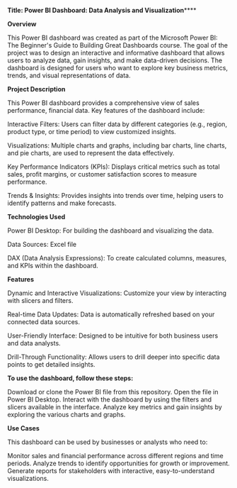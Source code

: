 **Title: Power BI Dashboard: Data Analysis and Visualization******

**Overview**

This Power BI dashboard was created as part of the Microsoft Power BI: The Beginner's Guide to Building Great Dashboards course. The goal of the project was to design an interactive and informative dashboard that allows users to analyze data, gain insights, and make data-driven decisions. The dashboard is designed for users who want to explore key business metrics, trends, and visual representations of data.

**Project Description**

This Power BI dashboard provides a comprehensive view of sales performance, financial data. Key features of the dashboard include:

Interactive Filters: Users can filter data by different categories (e.g., region, product type, or time period) to view customized insights.

Visualizations: Multiple charts and graphs, including bar charts, line charts, and pie charts, are used to represent the data effectively.

Key Performance Indicators (KPIs): Displays critical metrics such as total sales, profit margins, or customer satisfaction scores to measure performance.

Trends & Insights: Provides insights into trends over time, helping users to identify patterns and make forecasts.

**Technologies Used**

Power BI Desktop: For building the dashboard and visualizing the data.

Data Sources: Excel file

DAX (Data Analysis Expressions): To create calculated columns, measures, and KPIs within the dashboard.

**Features**

Dynamic and Interactive Visualizations: Customize your view by interacting with slicers and filters.

Real-time Data Updates: Data is automatically refreshed based on your connected data sources.

User-Friendly Interface: Designed to be intuitive for both business users and data analysts.

Drill-Through Functionality: Allows users to drill deeper into specific data points to get detailed insights.


**To use the dashboard, follow these steps:**

Download or clone the Power BI file from this repository.
Open the file in Power BI Desktop.
Interact with the dashboard by using the filters and slicers available in the interface.
Analyze key metrics and gain insights by exploring the various charts and graphs.

**Use Cases**

This dashboard can be used by businesses or analysts who need to:

Monitor sales and financial performance across different regions and time periods.
Analyze trends to identify opportunities for growth or improvement.
Generate reports for stakeholders with interactive, easy-to-understand visualizations.
